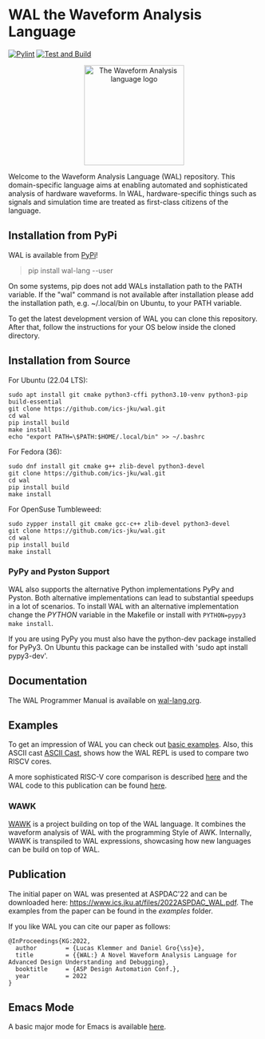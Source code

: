 # WAL the Waveform Analysis Language
[![Pylint](https://github.com/ics-jku/wal/actions/workflows/pylint.yml/badge.svg)](https://github.com/ics-jku/wal/actions/workflows/pylint.yml)
[![Test and Build](https://github.com/ics-jku/wal/actions/workflows/python-app.yml/badge.svg)](https://github.com/ics-jku/wal/actions/workflows/python-app.yml)

<p align="center">
  <img src="https://wal-lang.org/static/logo.svg?" alt="The Waveform Analysis language logo" width="200"/>
</p>

Welcome to the Waveform Analysis Language (WAL) repository. This domain-specific language aims at enabling automated and sophisticated analysis of hardware waveforms. In WAL, hardware-specific things such as signals and simulation time are treated as first-class citizens of the language.

## Installation from PyPi
WAL is available from [PyPi](https://pypi.org/project/wal-lang/)!
> pip install wal-lang --user

On some systems, pip does not add WALs installation path to the PATH variable. If the "wal" command is not available after installation please add the installation path, e.g. ~/.local/bin on Ubuntu, to your PATH variable.

To get the latest development version of WAL you can clone this repository.
After that, follow the instructions for your OS below inside the cloned directory.

## Installation from Source
For Ubuntu (22.04 LTS):
```
sudo apt install git cmake python3-cffi python3.10-venv python3-pip build-essential
git clone https://github.com/ics-jku/wal.git
cd wal
pip install build
make install
echo "export PATH=\$PATH:$HOME/.local/bin" >> ~/.bashrc
```

For Fedora (36):
```
sudo dnf install git cmake g++ zlib-devel python3-devel
git clone https://github.com/ics-jku/wal.git
cd wal
pip install build
make install
```

For OpenSuse Tumbleweed:
```
sudo zypper install git cmake gcc-c++ zlib-devel python3-devel
git clone https://github.com/ics-jku/wal.git
cd wal
pip install build
make install
```

### PyPy and Pyston Support
WAL also supports the alternative Python implementations PyPy and Pyston.
Both alternative implementations can lead to substantial speedups in a lot of scenarios.
To install WAL with an alternative implementation change the *PYTHON* variable in the Makefile or install with `PYTHON=pypy3 make install`.

If you are using PyPy you must also have the python-dev package installed for PyPy3.
On Ubuntu this package can be installed with 'sudo apt install pypy3-dev'.

## Documentation
The WAL Programmer Manual is available on [wal-lang.org](https://wal-lang.org/documentation/core).

## Examples
To get an impression of WAL you can check out [basic examples](https://github.com/ics-jku/wal/tree/main/examples/basics).
Also, this ASCII cast [ASCII Cast](https://asciinema.org/a/I8fQknySyaZqNjXAA8Ej7wOoq), shows how the WAL REPL is used to compare two RISCV cores.

A more sophisticated RISC-V core comparison is described [here](https://www.ics.jku.at/files/2022DAC_LBR-Waveform-based-Performance-Analyisis-for-RISC-V.pdf) and the WAL code to this publication can be found [here](https://github.com/LucasKl/dac22-lbr-experiments).

### WAWK
[WAWK](https://github.com/ics-jku/wal/tree/main/wawk) is a project building on top of the WAL language. It combines the waveform analysis of WAL with the programming Style of AWK.
Internally, WAWK is transpiled to WAL expressions, showcasing how new languages can be build on top of WAL.

## Publication
The initial paper on WAL was presented at ASPDAC'22 and can be downloaded here: https://www.ics.jku.at/files/2022ASPDAC_WAL.pdf.
The examples from the paper can be found in the *examples* folder.

If you like WAL you can cite our paper as follows:

```
@InProceedings{KG:2022,
  author        = {Lucas Klemmer and Daniel Gro{\ss}e},
  title         = {{WAL:} A Novel Waveform Analysis Language for Advanced Design Understanding and Debugging},
  booktitle     = {ASP Design Automation Conf.},
  year          = 2022
}

```

## Emacs Mode
A basic major mode for Emacs is available [here](https://github.com/LucasKl/wal-major-mode).
